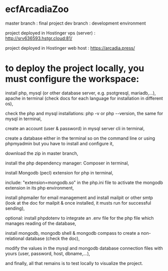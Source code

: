 # ecfArcadiaZoo
master branch : final project
dev branch : development environment

project deployed in Hostinger vps (server) : http://srv636593.hstgr.cloud:81/

project deployed in Hostinger web host : https://arcadia.press/

# to deploy the project locally, you must configure the workspace: 

install php, mysql (or other database server, e.g. psotgresql, mariadb,...), apache in terminal (check docs for each language for installation in different os),

check the php and mysql installations: php -v or php --version, the same for mysql in terminal,

create an account (user & password) in mysql server cli in terminal,

create a database either in the terminal so on the command line or using phpmyadmin but you have to install and configure it,

download the zip in master branch,

install the php dependency manager: Composer in terminal,

install Mongodb (pecl) extension for php in terminal,

include: "extension=mongodb.so" in the php.ini file to activate the mongodb extension in its php environment,

install phpmailer for email management and install mailpit or other smtp (look at the doc for mailpit & once installed, it musts run for successful sending),

optional: install phpdotenv to integrate an .env file for the php file which manages reading of the database,

install mongodb, mongodb shell & mongodb compass to create a non-relational database (check the doc),

modify the values ​​in the mysql and mongodb database connection files with yours (user, password, host, dbname,...),

and finally, all that remains is to test locally to visualize the project.

